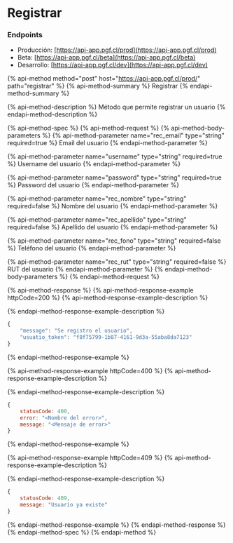 # Registrar

### Endpoints

* Producción:  [https://api-app.pgf.cl/prod](https://api-app.pgf.cl/prod)
* Beta: [https://api-app.pgf.cl/beta](https://api-app.pgf.cl/beta)
* Desarrollo: [https://api-app.pgf.cl/dev](https://api-app.pgf.cl/dev)

{% api-method method="post" host="https://api-app.pgf.cl/prod/" path="registrar" %}
{% api-method-summary %}
Registrar
{% endapi-method-summary %}

{% api-method-description %}
Método que permite registrar un usuario
{% endapi-method-description %}

{% api-method-spec %}
{% api-method-request %}
{% api-method-body-parameters %}
{% api-method-parameter name="rec\_email" type="string" required=true %}
Email del usuario
{% endapi-method-parameter %}

{% api-method-parameter name="username" type="string" required=true %}
Username del usuario
{% endapi-method-parameter %}

{% api-method-parameter name="password" type="string" required=true %}
Password del usuario
{% endapi-method-parameter %}

{% api-method-parameter name="rec\_nombre" type="string" required=false %}
Nombre del usuario
{% endapi-method-parameter %}

{% api-method-parameter name="rec\_apellido" type="string" required=false %}
Apellido del usuario
{% endapi-method-parameter %}

{% api-method-parameter name="rec\_fono" type="string" required=false %}
Teléfono del usuario
{% endapi-method-parameter %}

{% api-method-parameter name="rec\_rut" type="string" required=false %}
RUT del usuario
{% endapi-method-parameter %}
{% endapi-method-body-parameters %}
{% endapi-method-request %}

{% api-method-response %}
{% api-method-response-example httpCode=200 %}
{% api-method-response-example-description %}

{% endapi-method-response-example-description %}

```javascript
{
    "message": "Se registro el usuario",
    "usuatio_token": "f8f75799-1b87-4161-9d3a-55aba8da7123"
}
```
{% endapi-method-response-example %}

{% api-method-response-example httpCode=400 %}
{% api-method-response-example-description %}

{% endapi-method-response-example-description %}

```javascript
{
    statusCode: 400,
    error: "<Nombre del error>",
    message: "<Mensaje de error>"
}
```
{% endapi-method-response-example %}

{% api-method-response-example httpCode=409 %}
{% api-method-response-example-description %}

{% endapi-method-response-example-description %}

```javascript
{
    statusCode: 409,
    message: "Usuario ya existe"
}
```
{% endapi-method-response-example %}
{% endapi-method-response %}
{% endapi-method-spec %}
{% endapi-method %}

